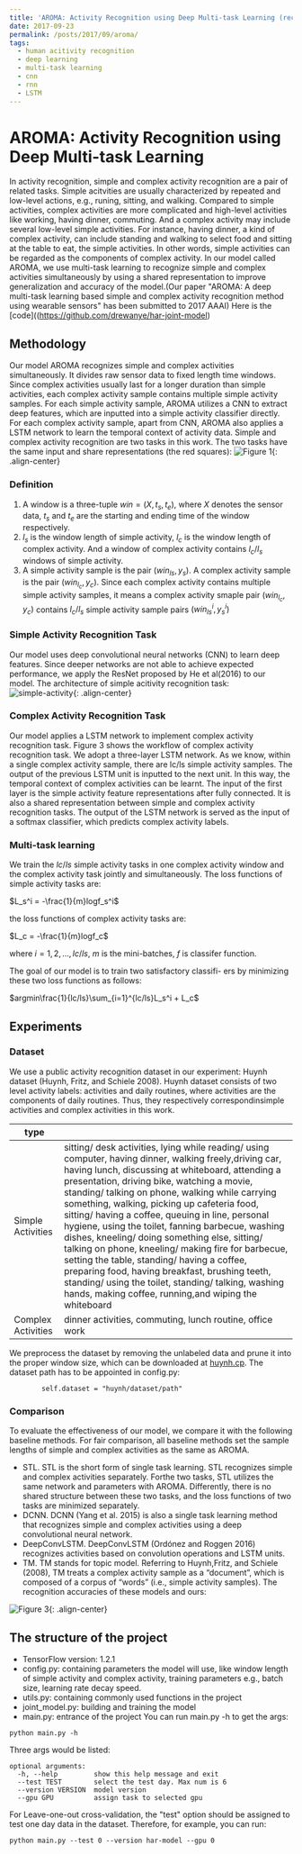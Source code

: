 ```yaml
---
title: 'AROMA: Activity Recognition using Deep Multi-task Learning (recent work)'
date: 2017-09-23
permalink: /posts/2017/09/aroma/
tags:
  - human acitivity recognition
  - deep learning
  - multi-task learning
  - cnn
  - rnn
  - LSTM
---
```


# AROMA: Activity Recognition using Deep Multi-task Learning
In activity recognition, simple and complex activity recognition are a pair of related tasks. Simple acitvities are usually characterized by repeated and low-level actions, e.g., runing, sitting, and walking. Compared to simple activities, complex activities are more complicated and high-level  activities like working, having dinner, commuting. And a complex activity may include several low-level simple activities. For instance, having dinner, a kind of complex activity, can include standing and walking to select food and sitting at the table to eat, the simple activities. In other words, simple activities can be regarded as the components of complex activity. In our model called AROMA, we use multi-task learning to recognize simple and complex activities simultaneously by using a shared representation to improve generalization and accuracy of the model.(Our paper "AROMA: A deep multi-task learning based simple and complex activity recognition method using wearable sensors" has been submitted to 2017 AAAI) Here is the [code]((https://github.com/drewanye/har-joint-model)

## Methodology
Our model AROMA recognizes simple and complex activities simultaneously. It divides raw sensor data to fixed length time windows. Since complex activities usually last for a longer duration than simple activities, each complex activity sample contains multiple simple activity samples. For each simple activity sample, AROMA utilizes a CNN to extract deep features, which are inputted into a simple activity classifier directly. For each complex activity sample, apart from CNN, AROMA also applies a LSTM network to learn the temporal context of activity data. Simple and complex activity recognition are two tasks in this work. The two tasks have the same input and share representations (the red squares):
![Figure 1](/images/posts/2017-09-23-aroma/har-joint-model.png){: .align-center}

### Definition
1. A window is a three-tuple $win = (X, t_s, t_e)$, where $X$ denotes the sensor data, $t_s$ and $t_e$ are the starting and ending time of the window respectively.
2. $l_s$ is the window length of simple activity, $l_c$ is the window length of complex activity. And a window of complex activity contains $l_c/l_s$ windows of simple activity.
3. A simple activity sample is the pair $(win_{ls}, y_s)$. A complex activity sample is the pair $(win_{l_c}, y_c)$. Since each complex activity contains multiple simple activity samples, it means a complex activity smaple pair $(win_{l_c}, y_c)$ contains $l_c/l_s$ simple activity sample pairs $(win_{ls}^i, y_s^i)$

### Simple Activity Recognition Task
Our model uses deep convolutional neural networks (CNN) to learn deep features. Since deeper networks are not able to achieve expected performance, we apply the ResNet proposed by He et al(2016) to our model. The architecture of simple acitivity recognition task:
![simple-activity](/images/posts/2017-09-23-aroma/simple-acitivty.png){: .align-center}

### Complex Activity Recognition Task
Our model applies a LSTM network to implement complex activity recognition task. Figure 3 shows the workflow of complex activity recognition task. We adopt a three-layer LSTM network. As we know, within a single complex activity sample, there are lc/ls simple activity samples. The output of the previous LSTM unit is inputted to the next unit. In this way, the temporal context of complex activities can be learnt.
The input of the first layer is the simple activity feature representations after fully connected. It is also a shared representation between simple and complex activity recognition tasks. The output of the LSTM network is served as the input of a softmax classifier, which predicts complex activity labels.

### Multi-task learning
We train the $lc/ls$ simple activity tasks in one complex activity window and the complex activity task jointly and simultaneously. The loss functions of simple activity tasks are:

$L_s^i = -\frac{1}{m}logf_s^i$

the loss functions of complex activity tasks are:

$L_c = -\frac{1}{m}logf_c$

where $i = 1, 2, \ldots,lc/ls$, $m$ is the mini-batches, $f$ is classifer function.

The goal of our model is to train two satisfactory classifi-
ers by minimizing these two loss functions as follows:

$argmin\frac{1}{lc/ls}\sum_{i=1}^{lc/ls}L_s^i + L_c$

## Experiments
### Dataset

We use a public activity recognition dataset in our experiment: Huynh dataset (Huynh, Fritz, and Schiele 2008). Huynh dataset consists of two level activity labels: activities and daily routines, where activities are the components of daily routines. Thus, they respectively correspondinsimple activities and complex activities in this work.

|  type |   |
|--------|--------|
|    Simple Activities    |   sitting/ desk activities, lying while reading/ using computer, having dinner, walking freely,driving car, having lunch, discussing at whiteboard, attending a presentation, driving bike, watching a movie, standing/ talking on phone, walking while carrying something, walking, picking up cafeteria food, sitting/ having a coffee, queuing in line, personal hygiene, using the toilet, fanning barbecue, washing dishes, kneeling/ doing something else, sitting/ talking on phone, kneeling/ making fire for barbecue, setting the table, standing/ having a coffee, preparing food, having breakfast, brushing teeth, standing/ using the toilet, standing/ talking, washing hands, making coffee, running,and wiping the whiteboard |
| Complex Activities| dinner activities, commuting, lunch routine, office work |

We preprocess the dataset by removing the unlabeled data and prune it into the proper window size, which can be downloaded at [huynh.cp](https://pan.baidu.com/s/1c270xTu). The dataset path has to be appointed in config.py:

```
        self.dataset = "huynh/dataset/path"
```

### Comparison
To evaluate the effectiveness of our model, we compare it with the following baseline methods. For fair comparison, all baseline methods set the sample lengths of simple and
complex activities as the same as AROMA.
* STL. STL is the short form of single task learning. STL recognizes simple and complex activities separately. Forthe two tasks, STL utilizes the same network and parameters with AROMA. Differently, there is no shared structure between these two tasks, and the loss functions of two tasks are minimized separately.
* DCNN. DCNN (Yang et al. 2015) is also a single task learning method that recognizes simple and complex activities using a deep convolutional neural network.
* DeepConvLSTM. DeepConvLSTM (Ordónez and Roggen 2016) recognizes activities based on convolution operations and LSTM units.
* TM. TM stands for topic model. Referring to Huynh,Fritz, and Schiele (2008), TM treats a complex activity sample as a “document”, which is composed of a corpus of “words” (i.e., simple activity samples).
The recognition accuracies of these models and ours:

![Figure 3](/images/posts/2017-09-23-aroma/experiment_results.png){: .align-center}

## The structure of the project
* TensorFlow version: 1.2.1
* config.py:  containing parameters the model will use, like window length of simple activity and complex activity, training parameters e.g., batch size, learning rate decay speed.
* utils.py: containing commonly used functions in the project
* joint_model.py: building and training the model
*  main.py: entrance of the project
You can run main.py -h to get the args:

```
python main.py -h
```

Three args would be listed:

```
optional arguments:
  -h, --help         show this help message and exit
  --test TEST        select the test day. Max num is 6
  --version VERSION  model version
  --gpu GPU          assign task to selected gpu
```

For Leave-one-out cross-validation, the "test" option should be assigned to test one day data in the dataset. Therefore, for example, you can run:

```
python main.py --test 0 --version har-model --gpu 0
```











